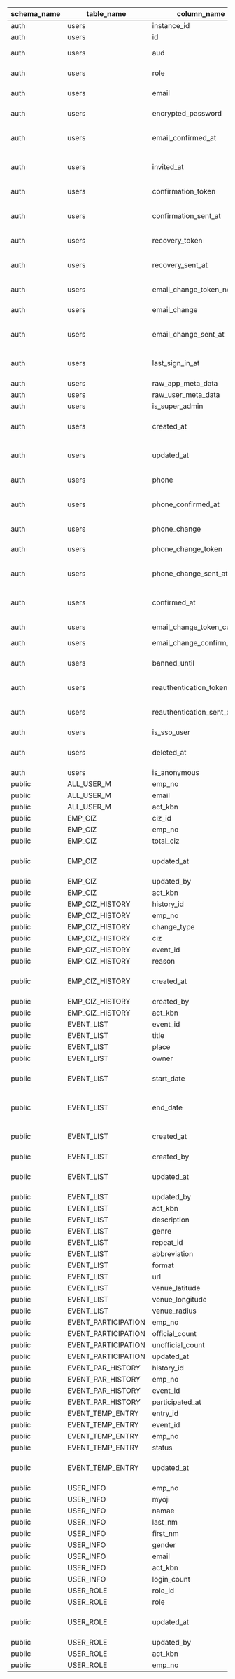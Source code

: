 | schema_name | table_name          | column_name                 | ordinal_position | data_type                   | is_nullable | column_default          | constraints |
| ----------- | ------------------- | --------------------------- | ---------------- | --------------------------- | ----------- | ----------------------- | ----------- |
| auth        | users               | instance_id                 | 1                | uuid                        | YES         | null                    | null        |
| auth        | users               | id                          | 2                | uuid                        | NO          | null                    | PK          |
| auth        | users               | aud                         | 3                | character varying           | YES         | null                    | null        |
| auth        | users               | role                        | 4                | character varying           | YES         | null                    | null        |
| auth        | users               | email                       | 5                | character varying           | YES         | null                    | null        |
| auth        | users               | encrypted_password          | 6                | character varying           | YES         | null                    | null        |
| auth        | users               | email_confirmed_at          | 7                | timestamp with time zone    | YES         | null                    | null        |
| auth        | users               | invited_at                  | 8                | timestamp with time zone    | YES         | null                    | null        |
| auth        | users               | confirmation_token          | 9                | character varying           | YES         | null                    | null        |
| auth        | users               | confirmation_sent_at        | 10               | timestamp with time zone    | YES         | null                    | null        |
| auth        | users               | recovery_token              | 11               | character varying           | YES         | null                    | null        |
| auth        | users               | recovery_sent_at            | 12               | timestamp with time zone    | YES         | null                    | null        |
| auth        | users               | email_change_token_new      | 13               | character varying           | YES         | null                    | null        |
| auth        | users               | email_change                | 14               | character varying           | YES         | null                    | null        |
| auth        | users               | email_change_sent_at        | 15               | timestamp with time zone    | YES         | null                    | null        |
| auth        | users               | last_sign_in_at             | 16               | timestamp with time zone    | YES         | null                    | null        |
| auth        | users               | raw_app_meta_data           | 17               | jsonb                       | YES         | null                    | null        |
| auth        | users               | raw_user_meta_data          | 18               | jsonb                       | YES         | null                    | null        |
| auth        | users               | is_super_admin              | 19               | boolean                     | YES         | null                    | null        |
| auth        | users               | created_at                  | 20               | timestamp with time zone    | YES         | null                    | null        |
| auth        | users               | updated_at                  | 21               | timestamp with time zone    | YES         | null                    | null        |
| auth        | users               | phone                       | 22               | text                        | YES         | NULL::character varying | UQ          |
| auth        | users               | phone_confirmed_at          | 23               | timestamp with time zone    | YES         | null                    | null        |
| auth        | users               | phone_change                | 24               | text                        | YES         | ''::character varying   | null        |
| auth        | users               | phone_change_token          | 25               | character varying           | YES         | ''::character varying   | null        |
| auth        | users               | phone_change_sent_at        | 26               | timestamp with time zone    | YES         | null                    | null        |
| auth        | users               | confirmed_at                | 27               | timestamp with time zone    | YES         | null                    | null        |
| auth        | users               | email_change_token_current  | 28               | character varying           | YES         | ''::character varying   | null        |
| auth        | users               | email_change_confirm_status | 29               | smallint                    | YES         | 0                       | null        |
| auth        | users               | banned_until                | 30               | timestamp with time zone    | YES         | null                    | null        |
| auth        | users               | reauthentication_token      | 31               | character varying           | YES         | ''::character varying   | null        |
| auth        | users               | reauthentication_sent_at    | 32               | timestamp with time zone    | YES         | null                    | null        |
| auth        | users               | is_sso_user                 | 33               | boolean                     | NO          | false                   | null        |
| auth        | users               | deleted_at                  | 34               | timestamp with time zone    | YES         | null                    | null        |
| auth        | users               | is_anonymous                | 35               | boolean                     | NO          | false                   | null        |
| public      | ALL_USER_M          | emp_no                      | 1                | bigint                      | NO          | null                    | PK          |
| public      | ALL_USER_M          | email                       | 2                | text                        | NO          | null                    | null        |
| public      | ALL_USER_M          | act_kbn                     | 3                | boolean                     | YES         | null                    | null        |
| public      | EMP_CIZ             | ciz_id                      | 1                | bigint                      | NO          | null                    | UQ, PK      |
| public      | EMP_CIZ             | emp_no                      | 2                | bigint                      | NO          | null                    | FK          |
| public      | EMP_CIZ             | total_ciz                   | 3                | bigint                      | NO          | null                    | null        |
| public      | EMP_CIZ             | updated_at                  | 4                | timestamp without time zone | YES         | null                    | null        |
| public      | EMP_CIZ             | updated_by                  | 5                | text                        | YES         | null                    | null        |
| public      | EMP_CIZ             | act_kbn                     | 6                | boolean                     | NO          | true                    | null        |
| public      | EMP_CIZ_HISTORY     | history_id                  | 1                | bigint                      | NO          | null                    | PK          |
| public      | EMP_CIZ_HISTORY     | emp_no                      | 2                | bigint                      | NO          | null                    | FK          |
| public      | EMP_CIZ_HISTORY     | change_type                 | 3                | text                        | YES         | ''::text                | null        |
| public      | EMP_CIZ_HISTORY     | ciz                         | 4                | bigint                      | YES         | null                    | null        |
| public      | EMP_CIZ_HISTORY     | event_id                    | 5                | bigint                      | YES         | null                    | null        |
| public      | EMP_CIZ_HISTORY     | reason                      | 6                | text                        | YES         | null                    | null        |
| public      | EMP_CIZ_HISTORY     | created_at                  | 7                | timestamp without time zone | YES         | null                    | null        |
| public      | EMP_CIZ_HISTORY     | created_by                  | 8                | text                        | YES         | null                    | null        |
| public      | EMP_CIZ_HISTORY     | act_kbn                     | 9                | boolean                     | NO          | true                    | null        |
| public      | EVENT_LIST          | event_id                    | 1                | bigint                      | NO          | null                    | PK          |
| public      | EVENT_LIST          | title                       | 2                | text                        | NO          | null                    | null        |
| public      | EVENT_LIST          | place                       | 3                | text                        | YES         | null                    | null        |
| public      | EVENT_LIST          | owner                       | 4                | bigint                      | YES         | null                    | null        |
| public      | EVENT_LIST          | start_date                  | 5                | timestamp without time zone | YES         | null                    | null        |
| public      | EVENT_LIST          | end_date                    | 6                | timestamp without time zone | YES         | null                    | null        |
| public      | EVENT_LIST          | created_at                  | 7                | timestamp without time zone | YES         | null                    | null        |
| public      | EVENT_LIST          | created_by                  | 8                | bigint                      | YES         | null                    | null        |
| public      | EVENT_LIST          | updated_at                  | 9                | timestamp without time zone | YES         | null                    | null        |
| public      | EVENT_LIST          | updated_by                  | 10               | bigint                      | YES         | null                    | null        |
| public      | EVENT_LIST          | act_kbn                     | 11               | boolean                     | NO          | true                    | null        |
| public      | EVENT_LIST          | description                 | 12               | text                        | YES         | null                    | null        |
| public      | EVENT_LIST          | genre                       | 13               | text                        | YES         | null                    | null        |
| public      | EVENT_LIST          | repeat_id                   | 14               | bigint                      | YES         | null                    | null        |
| public      | EVENT_LIST          | abbreviation                | 15               | text                        | YES         | null                    | null        |
| public      | EVENT_LIST          | format                      | 16               | text                        | YES         | null                    | null        |
| public      | EVENT_LIST          | url                         | 17               | text                        | YES         | null                    | null        |
| public      | EVENT_LIST          | venue_latitude              | 18               | null                        | YES         | null                    | null        |
| public      | EVENT_LIST          | venue_longitude             | 19               | null                        | YES         | null                    | null        |
| public      | EVENT_LIST          | venue_radius                | 20               | bigint                      | YES         | null                    | null        |
| public      | EVENT_PARTICIPATION | emp_no                      | 1                | bigint                      | NO          | null                    | FK, PK      |
| public      | EVENT_PARTICIPATION | official_count              | 2                | bigint                      | NO          | null                    | null        |
| public      | EVENT_PARTICIPATION | unofficial_count            | 3                | bigint                      | YES         | null                    | null        |
| public      | EVENT_PARTICIPATION | updated_at                  | 4                | date                        | YES         | now()                   | null        |
| public      | EVENT_PAR_HISTORY   | history_id                  | 1                | bigint                      | NO          | null                    | PK          |
| public      | EVENT_PAR_HISTORY   | emp_no                      | 2                | bigint                      | YES         | null                    | FK          |
| public      | EVENT_PAR_HISTORY   | event_id                    | 3                | bigint                      | NO          | null                    | FK          |
| public      | EVENT_PAR_HISTORY   | participated_at             | 5                | date                        | YES         | null                    | null        |
| public      | EVENT_TEMP_ENTRY    | entry_id                    | 1                | bigint                      | NO          | null                    | PK          |
| public      | EVENT_TEMP_ENTRY    | event_id                    | 2                | bigint                      | NO          | null                    | FK          |
| public      | EVENT_TEMP_ENTRY    | emp_no                      | 3                | bigint                      | YES         | null                    | FK          |
| public      | EVENT_TEMP_ENTRY    | status                      | 4                | text                        | YES         | null                    | null        |
| public      | EVENT_TEMP_ENTRY    | updated_at                  | 5                | timestamp without time zone | YES         | now()                   | null        |
| public      | USER_INFO           | emp_no                      | 1                | bigint                      | NO          | null                    | UQ, PK      |
| public      | USER_INFO           | myoji                       | 3                | text                        | YES         | null                    | null        |
| public      | USER_INFO           | namae                       | 4                | text                        | YES         | null                    | null        |
| public      | USER_INFO           | last_nm                     | 5                | text                        | YES         | null                    | null        |
| public      | USER_INFO           | first_nm                    | 6                | text                        | YES         | null                    | null        |
| public      | USER_INFO           | gender                      | 7                | text                        | NO          | '1'::text               | null        |
| public      | USER_INFO           | email                       | 8                | text                        | YES         | null                    | null        |
| public      | USER_INFO           | act_kbn                     | 9                | boolean                     | NO          | true                    | null        |
| public      | USER_INFO           | login_count                 | 10               | bigint                      | YES         | '0'::bigint             | null        |
| public      | USER_ROLE           | role_id                     | 1                | bigint                      | NO          | null                    | PK          |
| public      | USER_ROLE           | role                        | 3                | text                        | YES         | null                    | null        |
| public      | USER_ROLE           | updated_at                  | 4                | timestamp without time zone | YES         | null                    | null        |
| public      | USER_ROLE           | updated_by                  | 5                | text                        | YES         | null                    | null        |
| public      | USER_ROLE           | act_kbn                     | 6                | boolean                     | NO          | true                    | null        |
| public      | USER_ROLE           | emp_no                      | 7                | bigint                      | YES         | null                    | FK          |